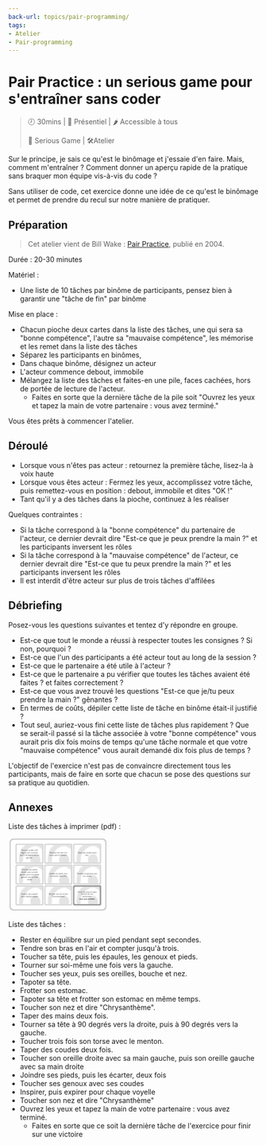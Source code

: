 ```yaml
---
back-url: topics/pair-programming/
tags:
- Atelier
- Pair-programming
---
```


# Pair Practice : un serious game pour s'entraîner sans coder

> 🕗 30mins | 👯 Présentiel | 🌶️ Accessible à tous
>
> 🧩 Serious Game | 🛠️Atelier

Sur le principe, je sais ce qu'est le binômage et j'essaie d'en faire.
Mais, comment m'entraîner ?
Comment donner un aperçu rapide de la pratique sans braquer mon équipe vis-à-vis du code ?

Sans utiliser de code, cet exercice donne une idée de ce qu'est le binômage et permet de prendre du recul sur notre manière de pratiquer.

## Préparation

> Cet atelier vient de Bill Wake : [Pair Practice][pair-practice], publié en 2004.

Durée : 20-30 minutes

Matériel :

- Une liste de 10 tâches par binôme de participants, pensez bien à garantir une "tâche de fin" par binôme

Mise en place :

- Chacun pioche deux cartes dans la liste des tâches, une qui sera sa "bonne compétence", l'autre sa "mauvaise compétence", les mémorise et les remet dans la liste des tâches
- Séparez les participants en binômes,
- Dans chaque binôme, désignez un acteur
- L'acteur commence debout, immobile
- Mélangez la liste des tâches et faites-en une pile, faces cachées, hors de portée de lecture de l'acteur.
  - Faites en sorte que la dernière tâche de la pile soit "Ouvrez les yeux et tapez la main de votre partenaire : vous avez terminé."

Vous êtes prêts à commencer l'atelier.

## Déroulé

- Lorsque vous n'êtes pas acteur : retournez la première tâche, lisez-la à voix haute
- Lorsque vous êtes acteur : Fermez les yeux, accomplissez votre tâche, puis remettez-vous en position : debout, immobile et dites "OK !"
- Tant qu'il y a des tâches dans la pioche, continuez à les réaliser

Quelques contraintes : 

- Si la tâche correspond à la "bonne compétence" du partenaire de l'acteur, ce dernier devrait dire "Est-ce que je peux prendre la main ?" et les participants inversent les rôles
- Si la tâche correspond à la "mauvaise compétence" de l'acteur, ce dernier devrait dire "Est-ce que tu peux prendre la main ?" et les participants inversent les rôles
- Il est interdit d'être acteur sur plus de trois tâches d'affilées

## Débriefing

Posez-vous les questions suivantes et tentez d'y répondre en groupe.

- Est-ce que tout le monde a réussi à respecter toutes les consignes ? Si non, pourquoi ?
- Est-ce que l'un des participants a été acteur tout au long de la session ?
- Est-ce que le partenaire a été utile à l'acteur ?
- Est-ce que le partenaire a pu vérifier que toutes les tâches avaient été faites ? et faites correctement ?
- Est-ce que vous avez trouvé les questions "Est-ce que je/tu peux prendre la main ?" gênantes ?
- En termes de coûts, dépiler cette liste de tâche en binôme était-il justifié ?
- Tout seul, auriez-vous fini cette liste de tâches plus rapidement ? Que se serait-il passé si la tâche associée à votre "bonne compétence" vous aurait pris dix fois moins de temps qu'une tâche normale et que votre "mauvaise compétence" vous aurait demandé dix fois plus de temps ?

L'objectif de l'exercice n'est pas de convaincre directement tous les participants, mais de faire en sorte que chacun se pose des questions sur sa pratique au quotidien.

## Annexes

Liste des tâches à imprimer (pdf) : 

[![Liste de tâches sous format PDF](../../assets/files/pair-practice-cards-task-list-preview.png)](../../assets/files/pair-practice-cards-task-list.pdf)

Liste des tâches :

- Rester en équilibre sur un pied pendant sept secondes.
- Tendre son bras en l'air et compter jusqu'à trois.
- Toucher sa tête, puis les épaules, les genoux et pieds.
- Tourner sur soi-même une fois vers la gauche.
- Toucher ses yeux, puis ses oreilles, bouche et nez.
- Tapoter sa tête.
- Frotter son estomac.
- Tapoter sa tête et frotter son estomac en même temps.
- Toucher son nez et dire "Chrysanthème".
- Taper des mains deux fois.
- Tourner sa tête à 90 degrés vers la droite, puis à 90 degrés vers la gauche.
- Toucher trois fois son torse avec le menton.
- Taper des coudes deux fois.
- Toucher son oreille droite  avec sa main gauche, puis son oreille gauche avec sa main droite
- Joindre ses pieds, puis les écarter, deux fois
- Toucher ses genoux avec ses coudes
- Inspirer, puis expirer pour chaque voyelle
- Toucher son nez et dire "Chrysanthème"
- Ouvrez les yeux et tapez la main de votre partenaire : vous avez terminé.
    - Faites en sorte que ce soit la dernière tâche de l'exercice pour finir sur une victoire

[pair-practice]: https://xp123.com/articles/pair-practice/